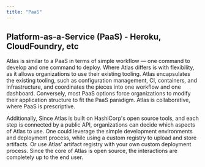 ```yaml
---
title: "PaaS"
---
```

## Platform-as-a-Service (PaaS) - Heroku, CloudFoundry, etc

Atlas is similar to a PaaS in terms of simple workflow — one command to develop and one command to deploy. Where Atlas differs is with flexibility, as it allows organizations to use their existing tooling. Atlas encapsulates the existing tooling, such as configuration management, CI, containers, and infrastructure, and coordinates the pieces into one workflow and one dashboard. Conversely, most PaaS options force organizations to modify their application structure to fit the PaaS paradigm. Atlas is collaborative, where PaaS is prescriptive. 

Additionally, Since Atlas is built on HashiCorp's open source tools, and each step is connected by a public API, organizations can decide which aspects of Atlas to use. One could leverage the simple development environments and deployment process, while using a custom registry to upload and store artifacts. Or use Atlas' artifact registry with your own custom deployment process. Since the core of Atlas is open source, the interactions are completely up to the end user.
